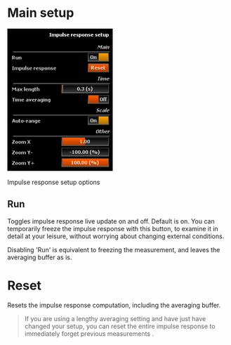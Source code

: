 # Main setup
![](include/IRSetup.png)

Impulse response setup options

## Run
Toggles impulse response live update on and off. Default is on. 
You can temporarily freeze the impulse response with this button, to examine it in detail at your leisure, without worrying about changing external conditions.

Disabling 'Run' is equivalent to freezing the measurement, and leaves the averaging buffer as is.

# Reset
Resets the impulse response computation, including the averaging buffer.

> If you are using a lengthy averaging setting and have just have changed your setup, you can reset the entire impulse response to immediately forget previous measurements .


